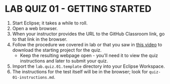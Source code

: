 # LAB QUIZ 01 - GETTING STARTED

1. Start Eclipse; it takes a while to roll.
1. Open a web browser.
1. When your instructor provides the URL to the GitHub Classroom link, go to that link in the browser.
1. Follow the procedure we covered in lab or that you saw in [this video](https://drive.google.com/open?id=1tSUzOjyC7nFfRdFrPsv7lifdoQkDbREI) to download the starting project for the quiz.
   - Keep the resulting webpage open - you'll need it to view the quiz instructions and later to submit your quiz.
1. Import the `lab.quiz.01.template` directory into your Eclipse Workspace.
1. The instructions for the test itself will be in the browser; look for `quiz-01-instructions.md`.